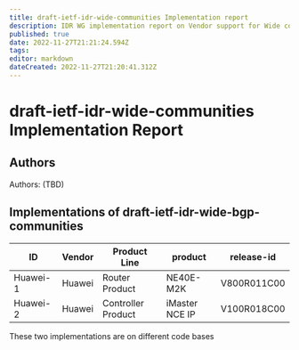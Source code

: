 ```yaml
---
title: draft-ietf-idr-wide-communities Implementation report
description: IDR WG implementation report on Vendor support for Wide communities
published: true
date: 2022-11-27T21:21:24.594Z
tags: 
editor: markdown
dateCreated: 2022-11-27T21:20:41.312Z
---
```


# draft-ietf-idr-wide-communities Implementation Report

## Authors

Authors: (TBD) 


## Implementations of draft-ietf-idr-wide-bgp-communities

|  ID      | Vendor | Product Line       | product        |  release-id |
|---|---|---|---|---|
| Huawei-1 | Huawei | Router Product     | NE40E-M2K      | V800R011C00 | 
| Huawei-2 | Huawei | Controller Product | iMaster NCE IP | V100R018C00 | 

These two implementations are on different code bases